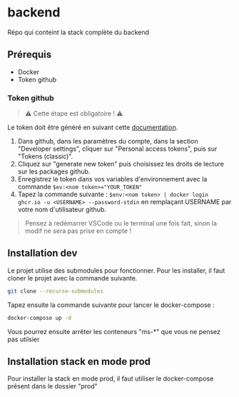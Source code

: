 # backend

Répo qui conteint la stack complète du backend

## Prérequis

- Docker
- Token github

### Token github

> :warning: Cette étape est obligatoire ! :warning:

Le token doit être généré en suivant cette [documentation](https://docs.github.com/fr/packages/working-with-a-github-packages-registry/working-with-the-container-registry).

1. Dans github, dans les paramètres du compte, dans la section "Developer settings", cliquer sur "Personal access tokens", puis sur "Tokens (classic)".
2. Cliquez sur "generate new token" puis choisissez les droits de lecture sur les packages github.
3. Enregistrez le token dans vos variables d'environnement avec la commande `$ev:<nom token>="YOUR_TOKEN"`
4. Tapez la commande suivante : `$env:<nom token> | docker login ghcr.io -u <USERNAME> --password-stdin` en remplaçant USERNAME par votre nom d'utilisateur github.

> Pensez à redémarrer VSCode ou le terminal une fois fait, sinon la modif ne sera pas prise en compte !

## Installation dev

Le projet utilise des submodules pour fonctionner. Pour les installer, il faut cloner le projet avec la commande suivante.

```bash
git clone --recurse-submodules
```

Tapez ensuite la commande suivante pour lancer le docker-compose : 

```bash
docker-compose up -d
```

Vous pourrez ensuite arrêter les conteneurs "ms-*" que vous ne pensez pas utilsier

## Installation stack en mode prod

Pour installer la stack en mode prod, il faut utiliser le docker-compose présent dans le dossier "prod"

